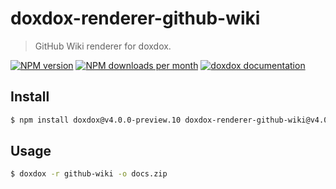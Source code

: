 # doxdox-renderer-github-wiki

> GitHub Wiki renderer for doxdox.

[![NPM version](https://img.shields.io/npm/v/doxdox-renderer-github-wiki?style=flat-square)](https://www.npmjs.org/package/doxdox-renderer-github-wiki)
[![NPM downloads per month](https://img.shields.io/npm/dm/doxdox-renderer-github-wiki?style=flat-square)](https://www.npmjs.org/package/doxdox-renderer-github-wiki)
[![doxdox documentation](https://img.shields.io/badge/doxdox-documentation-%23E85E95?style=flat-square)](https://doxdox.org)

## Install

```bash
$ npm install doxdox@v4.0.0-preview.10 doxdox-renderer-github-wiki@v4.0.0-preview.10 --save-dev
```

## Usage

```bash
$ doxdox -r github-wiki -o docs.zip
```
